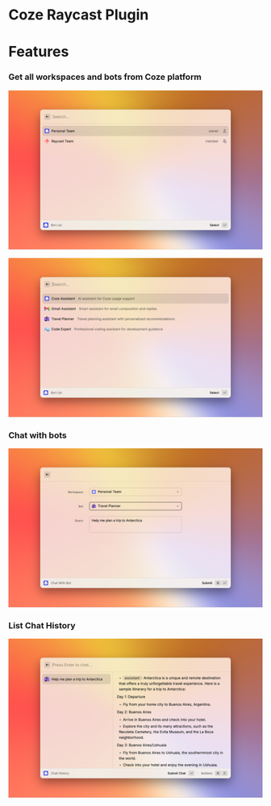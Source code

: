 # Coze Raycast Plugin

# Features

### Get all workspaces and bots from Coze platform

![workspace_list](./metadata/workspace_list.png)

![bot_list](./metadata/bot_list.png)

### Chat with bots

![bot_chat](./metadata/bot_chat.png)

### List Chat History

![chat_history](./metadata/chat_history.png)
